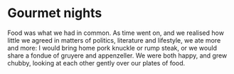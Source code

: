 Gourmet nights
==============Food was what we had in common. As time went on, and we realised how little we agreed in matters of politics, literature and lifestyle, we ate more and more: I would bring home pork knuckle or rump steak, or we would share a fondue of gruyere and appenzeller. We were both happy, and grew chubby, looking at each other gently over our plates of food.